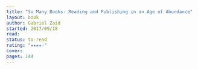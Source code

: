 ```yaml
---
title: "So Many Books: Reading and Publishing in an Age of Abundance"
layout: book
author: Gabriel Zaid
started: 2017/09/18
read: 
status: to-read
rating: "★★★★☆"
cover: 
pages: 144
---
```

